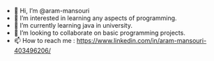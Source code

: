 - 👋 Hi, I’m @aram-mansouri
- 👀 I’m interested in learning any aspects of programming.
- 🌱 I’m currently learning java in university.
- 💞️ I’m looking to collaborate on basic programming projects.
- 📫 How to reach me : https://www.linkedin.com/in/aram-mansouri-403496206/

<!---
aram-mansouri/aram-mansouri is a ✨ special ✨ repository because its `README.md` (this file) appears on your GitHub profile.
You can click the Preview link to take a look at your changes.
--->
